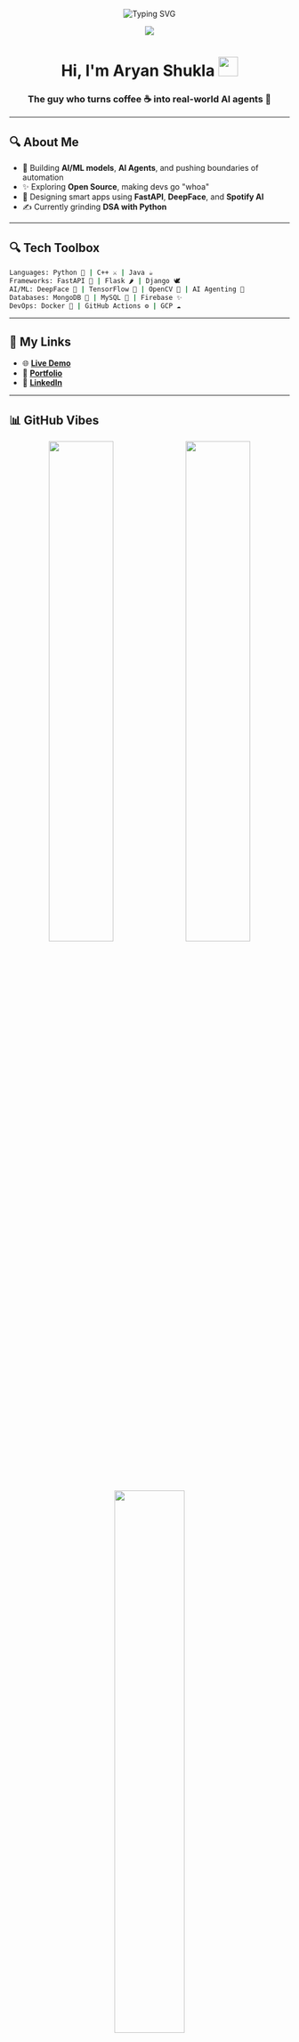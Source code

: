 <p align="center">
  <img src="https://readme-typing-svg.demolab.com?font=Fira+Code&size=30&pause=1000&center=true&vCenter=true&width=435&lines=Code+Wizard+%F0%9F%94%A5;AI+Agent+Engineer+%F0%9F%A4%96;Cyber+Warrior+%F0%9F%9B%A1%EF%B8%8F;Always+Learning+%F0%9F%92%AA" alt="Typing SVG" />
</p>

<p align="center">
  <img src="https://capsule-render.vercel.app/api?type=waving&color=gradient&height=200&section=header&text=Aryan%20Shukla&fontSize=45&fontAlignY=35&desc=Making%20AI%20that%20thinks%2C%20codes%2C%20and%20conquers!&descAlignY=55&descAlign=62"/>
</p>

<h1 align="center">Hi, I'm Aryan Shukla <img src="https://media.giphy.com/media/hvRJCLFzcasrR4ia7z/giphy.gif" width="35"></h1>
<h3 align="center">The guy who turns coffee ☕ into real-world AI agents 🤖</h3>

---

## 🔍 About Me

- 🚀 Building **AI/ML models**, **AI Agents**, and pushing boundaries of automation
- ✨ Exploring **Open Source**, making devs go "whoa"
- 🌈 Designing smart apps using **FastAPI**, **DeepFace**, and **Spotify AI**
- ✍️ Currently grinding **DSA with Python**


---

## 🔍 Tech Toolbox

```bash
Languages: Python 🐍 | C++ ⚔️ | Java ☕ 
Frameworks: FastAPI 🚀 | Flask 🌶️ | Django 🕊️
AI/ML: DeepFace 🧠 | TensorFlow 🧬 | OpenCV 📸 | AI Agenting 🤖
Databases: MongoDB 🍃 | MySQL 🐬 | Firebase ✨
DevOps: Docker 🐳 | GitHub Actions ⚙️ | GCP ☁️
```

---

## 🔗 My Links

- 🌐 [**Live Demo**](https://v0-image-analysis-aom8w9a07-aryanshukla578s-projects.vercel.app/)
- 🧠 [**Portfolio**](https://portfolio-chi-black-25.vercel.app/)
- 💼 [**LinkedIn**](https://www.linkedin.com/in/aryanshukla578)

---

## 📊 GitHub Vibes

<p align="center">
  <img src="https://github-readme-stats.vercel.app/api?username=Aryanshukla578&theme=radical&show_icons=true" width="48%" />
  <img src="https://github-readme-streak-stats.herokuapp.com/?user=Aryanshukla578&theme=radical" width="48%" />
</p>

<p align="center">
  <img src="https://github-readme-stats.vercel.app/api/top-langs/?username=Aryanshukla578&layout=compact&theme=radical" width="50%" />
</p>

---

## 🏆 Dev Achievements

<p align="center">
  <img src="https://github-profile-trophy.vercel.app/?username=Aryanshukla578&theme=radical&no-frame=false&no-bg=true&margin-w=4" />
</p>

---

## 🎭 Code Vibe Quote

<p align="center">
  <img src="https://quotes-github-readme.vercel.app/api?type=horizontal&theme=tokyonight" />
</p>

---

## 📍 Visitor Count

<p align="center">
  <img src="https://visitcount.itsvg.in/api?id=Aryanshukla578&label=Profile%20Views&color=12&icon=2&pretty=true" />
</p>

---

### 🌟 Final Words

<p align="center">
  <i>“Built with passion, bugs, caffeine, and a dream of changing the world with code.”</i><br>
  <sub>Designed to impress. Engineered to stun. Ready to deploy — like a code sniper. ✨</sub>
</p>

<p align="center">
  <img src="https://readme-jokes.vercel.app/api?theme=tokyonight" alt="Joke"/>
</p>

<p align="center">
  <img src="https://media.tenor.com/YVqKZzRKZtYAAAAC/hacker.gif" width="300"/>
</p>

<p align="center">
  <img src="https://capsule-render.vercel.app/api?type=waving&color=gradient&height=150&section=footer"/>
</p>
